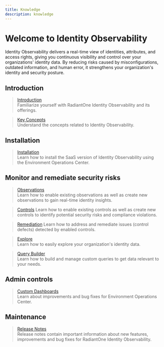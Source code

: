 ```yaml
---
title: Knowledge
description: knowledge
---
```


# Welcome to Identity Observability 

Identity Observability delivers a real-time view of identities, attributes, and access rights, giving you continuous visibility and control over your organizations' identity data. By reducing risks caused by misconfigurations, outdated information, and human error, it strengthens your organization's identity and security posture. 


## Introduction

<section>

  > [Introduction](introduction/overview)  
  > Familiarize yourself with RadiantOne Identity Observability and its offerings. 

  > [Key Concepts](introduction/key-concepts)  
  > Understand the concepts related to Identity Observability.

</section>

## Installation 

<section>
  
  > [Installation](installation/installation-steps)  
  > Learn how to install the SaaS version of Identity Observability using the Environment Operations Center.

</section>

## Monitor and remediate security risks

<section>

  > [Observations](secure-data-connector/configure-sdc-service)  
  > Learn how to enable existing observations as well as create new observations to gain real-time identity insights.

  > [Controls](admin/admin-overview)
  > Learn how to enable existing controls as well as create new controls to identify potential   security risks and compliance violations.

  > [Remediation](controls/remediation)
  > Learn how to address and remediate issues (control defects) detected by enabled controls.

  > [Explore](explore/overview)  
  > Learn how to easily explore your organization's identity data. 

  > [Query Builder](query-builder/overview)  
  > Learn how to build and manage custom queries to get data relevant to your needs.

</section>

## Admin controls

<section>

  > [Custom Dashboards](admin-controls/manage-dashboards/create-a-dashboard)  
  > Learn about improvements and bug fixes for Environment Operations Center. 

</section>


## Maintenance 

<section>

  > [Release Notes](maintenance/release-notes)  
  > Release notes contain important information about new features, improvements and bug fixes for RadiantOne Identity Observability.

</section>
